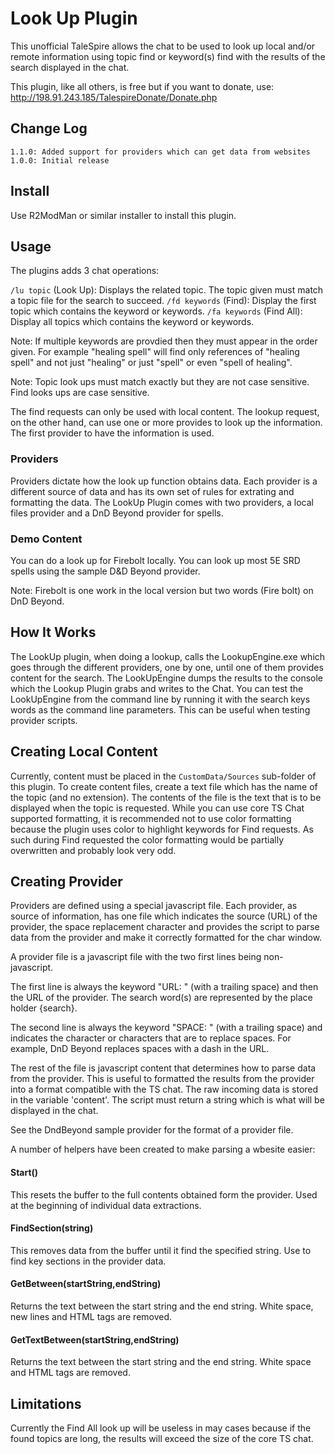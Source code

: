 # Look Up Plugin

This unofficial TaleSpire allows the chat to be used to look up local and/or remote information using topic find or
keyword(s) find with the results of the search displayed in the chat.

This plugin, like all others, is free but if you want to donate, use: http://198.91.243.185/TalespireDonate/Donate.php

## Change Log

```
1.1.0: Added support for providers which can get data from websites
1.0.0: Initial release
```

## Install

Use R2ModMan or similar installer to install this plugin.

## Usage

The plugins adds 3 chat operations:

``/lu topic`` (Look Up): Displays the related topic. The topic given must match a topic file for the search to succeed.
``/fd keywords`` (Find): Display the first topic which contains the keyword or keywords.
``/fa keywords`` (Find All): Display all topics which contains the keyword or keywords.

Note: If multiple keywords are provdied then they must appear in the order given. For example "healing spell" will find
only references of "healing spell" and not just "healing" or just "spell" or even "spell of healing".

Note: Topic look ups must match exactly but they are not case sensitive. Find looks ups are case sensitive.

The find requests can only be used with local content. The lookup request, on the other hand, can use one or more provides
to look up the information. The first provider to have the information is used.

### Providers

Providers dictate how the look up function obtains data. Each provider is a different source of data and has its own set
of rules for extrating and formatting the data. The LookUp Plugin comes with two providers, a local files provider and
a DnD Beyond provider for spells.


### Demo Content

You can do a look up for Firebolt locally.
You can look up most 5E SRD spells using the sample D&D Beyond provider.

Note: Firebolt is one work in the local version but two words (Fire bolt) on DnD Beyond.

## How It Works

The LookUp plugin, when doing a lookup, calls the LookupEngine.exe which goes through the different providers, one by one,
until one of them provides content for the search. The LookUpEngine dumps the results to the console which the Lookup Plugin
grabs and writes to the Chat. You can test the LookUpEngine from the command line by running it with the search keys words
as the command line parameters. This can be useful when testing provider scripts.

## Creating Local Content

Currently, content must be placed in the ``CustomData/Sources`` sub-folder of this plugin. To create content files, create
a text file which has the name of the topic (and no extension). The contents of the file is the text that is to be
displayed when the topic is requested. While you can use core TS Chat supported formatting, it is recommended not to
use color formatting because the plugin uses color to highlight keywords for Find requests. As such during Find requested
the color formatting would be partially overwritten and probably look very odd.

## Creating Provider

Providers are defined using a special javascript file. Each provider, as source of information, has one file which indicates
the source (URL) of the provider, the space replacement character and provides the script to parse data from the provider
and make it correctly formatted for the char window.

A provider file is a javascript file with the two first lines being non-javascript.

The first line is always the keyword "URL: " (with a trailing space) and then the URL of the provider. The search word(s)
are represented by the place holder {search}. 

The second line is always the keyword "SPACE: " (with a trailing space) and indicates the character or characters that are
to replace spaces. For example, DnD Beyond replaces spaces with a dash in the URL.

The rest of the file is javascript content that determines how to parse data from the provider. This is useful to formatted
the results from the provider into a format compatible with the TS chat. The raw incoming data is stored in the variable
'content'. The script must return a string which is what will be displayed in the chat.

See the DndBeyond sample provider for the format of a provider file.

A number of helpers have been created to make parsing a wbesite easier:

#### Start()

This resets the buffer to the full contents obtained form the provider. Used at the beginning of individual data extractions.

#### FindSection(string)

This removes data from the buffer until it find the specified string. Use to find key sections in the provider data.

#### GetBetween(startString,endString)

Returns the text between the start string and the end string. White space, new lines and HTML tags are removed.

#### GetTextBetween(startString,endString)

Returns the text between the start string and the end string. White space and HTML tags are removed.


## Limitations

Currently the Find All look up will be useless in may cases because if the found topics are long, the results will exceed
the size of the core TS chat.

